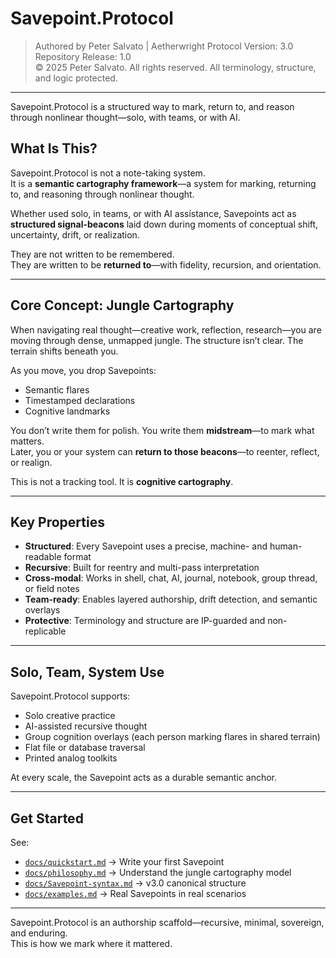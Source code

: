 # Savepoint.Protocol

> Authored by Peter Salvato | Aetherwright
> Protocol Version: 3.0  
> Repository Release: 1.0  
> © 2025 Peter Salvato. All rights reserved. All terminology, structure, and logic protected.

---

Savepoint.Protocol is a structured way to mark, return to, and reason through nonlinear thought—solo, with teams, or with AI.

## What Is This?

Savepoint.Protocol is not a note-taking system.  
It is a **semantic cartography framework**—a system for marking, returning to, and reasoning through nonlinear thought.

Whether used solo, in teams, or with AI assistance, Savepoints act as **structured signal-beacons** laid down during moments of conceptual shift, uncertainty, drift, or realization.

They are not written to be remembered.  
They are written to be **returned to**—with fidelity, recursion, and orientation.

---

## Core Concept: Jungle Cartography

When navigating real thought—creative work, reflection, research—you are moving through dense, unmapped jungle. The structure isn’t clear. The terrain shifts beneath you.

As you move, you drop Savepoints:
- Semantic flares
- Timestamped declarations
- Cognitive landmarks

You don’t write them for polish. You write them **midstream**—to mark what matters.  
Later, you or your system can **return to those beacons**—to reenter, reflect, or realign.

This is not a tracking tool. It is **cognitive cartography**.

---

## Key Properties

- **Structured**: Every Savepoint uses a precise, machine- and human-readable format
- **Recursive**: Built for reentry and multi-pass interpretation
- **Cross-modal**: Works in shell, chat, AI, journal, notebook, group thread, or field notes
- **Team-ready**: Enables layered authorship, drift detection, and semantic overlays
- **Protective**: Terminology and structure are IP-guarded and non-replicable

---

## Solo, Team, System Use

Savepoint.Protocol supports:
- Solo creative practice
- AI-assisted recursive thought
- Group cognition overlays (each person marking flares in shared terrain)
- Flat file or database traversal
- Printed analog toolkits

At every scale, the Savepoint acts as a durable semantic anchor.

---

## Get Started

See:

- [`docs/quickstart.md`](docs/quickstart.md) → Write your first Savepoint
- [`docs/philosophy.md`](docs/philosophy.md) → Understand the jungle cartography model
- [`docs/Savepoint-syntax.md`](docs/Savepoint-syntax.md) → v3.0 canonical structure
- [`docs/examples.md`](docs/examples.md) → Real Savepoints in real scenarios

---

Savepoint.Protocol is an authorship scaffold—recursive, minimal, sovereign, and enduring.  
This is how we mark where it mattered.
